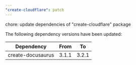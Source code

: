 ```yaml
---
"create-cloudflare": patch
---
```


chore: update dependencies of "create-cloudflare" package

The following dependency versions have been updated:

| Dependency        | From  | To    |
| ----------------- | ----- | ----- |
| create-docusaurus | 3.1.1 | 3.2.1 |
